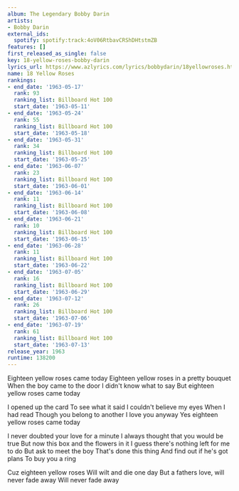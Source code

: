 ```yaml
---
album: The Legendary Bobby Darin
artists:
- Bobby Darin
external_ids:
  spotify: spotify:track:4oV06RtbavCRShDHtstmZB
features: []
first_released_as_single: false
key: 18-yellow-roses-bobby-darin
lyrics_url: https://www.azlyrics.com/lyrics/bobbydarin/18yellowroses.html
name: 18 Yellow Roses
rankings:
- end_date: '1963-05-17'
  rank: 93
  ranking_list: Billboard Hot 100
  start_date: '1963-05-11'
- end_date: '1963-05-24'
  rank: 55
  ranking_list: Billboard Hot 100
  start_date: '1963-05-18'
- end_date: '1963-05-31'
  rank: 34
  ranking_list: Billboard Hot 100
  start_date: '1963-05-25'
- end_date: '1963-06-07'
  rank: 23
  ranking_list: Billboard Hot 100
  start_date: '1963-06-01'
- end_date: '1963-06-14'
  rank: 11
  ranking_list: Billboard Hot 100
  start_date: '1963-06-08'
- end_date: '1963-06-21'
  rank: 10
  ranking_list: Billboard Hot 100
  start_date: '1963-06-15'
- end_date: '1963-06-28'
  rank: 11
  ranking_list: Billboard Hot 100
  start_date: '1963-06-22'
- end_date: '1963-07-05'
  rank: 16
  ranking_list: Billboard Hot 100
  start_date: '1963-06-29'
- end_date: '1963-07-12'
  rank: 26
  ranking_list: Billboard Hot 100
  start_date: '1963-07-06'
- end_date: '1963-07-19'
  rank: 61
  ranking_list: Billboard Hot 100
  start_date: '1963-07-13'
release_year: 1963
runtime: 138200
---
```

Eighteen yellow roses came today
Eighteen yellow roses in a pretty bouquet
When the boy came to the door
I didn't know what to say
But eighteen yellow roses came today

I opened up the card
To see what it said
I couldn't believe my eyes
When I had read
Though you belong to another
I love you anyway
Yes eighteen yellow roses came today

I never doubted your love for a minute
I always thought that you would be true
But now this box and the flowers in it
I guess there's nothing left for me to do
But ask to meet the boy
That's done this thing
And find out if he's got plans 
To buy you a ring

Cuz eighteen yellow roses
Will wilt and die one day
But a fathers love, will never fade away
Will never fade away
